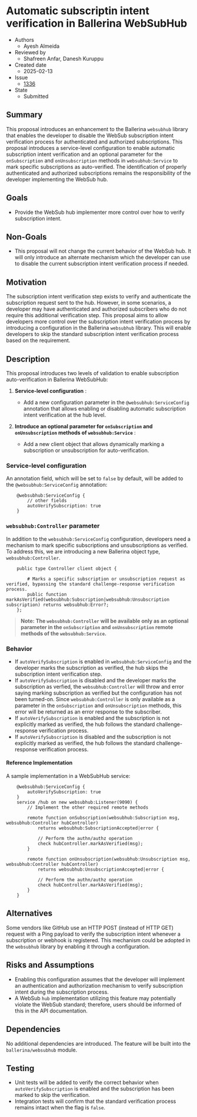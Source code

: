 # Automatic subscriptin intent verification in Ballerina WebSubHub

- Authors
  - Ayesh Almeida
- Reviewed by
  - Shafreen Anfar, Danesh Kuruppu
- Created date
  - 2025-02-13
- Issue
  - [1336](https://github.com/ballerina-platform/ballerina-spec/issues/1336)
- State
  - Submitted

## Summary

This proposal introduces an enhancement to the Ballerina `websubhub` library that enables the developer to disable the WebSub 
subscription intent verification process for authenticated and authorized subscriptions. This proposal introduces a service-level 
configuration to enable automatic subscription intent verification and an optional parameter for the `onSubscription` and 
`onUnsubscription` methods in `websubhub:Service` to mark specific subscriptions as auto-verified. The identification of 
properly authenticated and authorized subscriptions remains the responsibility of the developer implementing the WebSub hub.

## Goals

- Provide the WebSub hub implementer more control over how to verify subscription intent.

## Non-Goals

- This proposal will not change the current behavior of the WebSub hub. It will only introduce an alternate mechanism which the developer can use to disable the current subscription 
intent verification process if needed.

## Motivation

The subscription intent verification step exists to verify and authenticate the subscription request sent to the hub. However, 
in some scenarios, a developer may have authenticated and authorized subscribers who do not require this additional 
verification step. This proposal aims to allow developers more control over the subscription intent verification process by 
introducing a configuration in the Ballerina `websubhub` library. This will enable developers to skip the standard subscription 
intent verification process based on the requirement.

## Description

This proposal introduces two levels of validation to enable subscription auto-verification in Ballerina WebSubHub:

1. **Service-level configuration** :
    - Add a new configuration parameter in the `@websubhub:ServiceConfig` annotation that allows enabling or disabling automatic subscription intent verification at the hub level.

2. **Introduce an optional parameter for `onSubscription` and `onUnsubscription` methods of `websubhub:Service`** :
    - Add a new client object that allows dynamically marking a subscription or unsubscription for auto-verification.

### Service-level configuration

An annotation field, which will be set to `false` by default, will be added to the `@websubhub:ServiceConfig` annotation:

```ballerina
    @websubhub:ServiceConfig { 
        // other fields
        autoVerifySubscription: true
    }
```

### `websubhub:Controller` parameter

In addition to the `websubhub:ServiceConfig` configuration, developers need a mechanism to mark specific subscriptions and unsubscriptions as verified. To address this, we are introducing a new Ballerina object type, `websubhub:Controller`.

```ballerina
    public type Controller client object {

        # Marks a specific subscription or unsubscription request as verified, bypassing the standard challenge-response verification process. 
        public function markAsVerified(websubhub:Subscription|websubhub:Unsubscription subscription) returns websubhub:Error?;
    };
```

> **Note: The `websubhub:Controller` will be available only as an optional parameter in the `onSubscription` and `onUnsubscription` remote methods of the `websubhub:Service`.**

### Behavior

* If `autoVerifySubscription` is enabled in `websubhub:ServiceConfig` and the developer marks the subscription as verified, the hub skips the subscription intent verification step.  
* If `autoVerifySubscription` is disabled and the developer marks the subscription as verfied, the `websubhub:Controller` will throw and error saying marking subscription as 
verified but the configuration has not been turned-on. Since `websubhub:Controller` is only available as a parameter in the `onSubscription` and `onUnsubscription` methods, this error will be returned as an error response to the subscriber.
* If `autoVerifySubscription` is enabled and the subscription is not explicitly marked as verified, the hub follows the standard challenge-response verification process.
* If `autoVerifySubscription` is disabled and the subscription is not explicitly marked as verified, the hub follows the standard challenge-response verification process.

#### Reference Implementation

A sample implementation in a WebSubHub service:

```ballerina
    @websubhub:ServiceConfig { 
        autoVerifySubscription: true 
    }
    service /hub on new websubhub:Listener(9090) {
        // Implement the other required remote methods

        remote function onSubscription(websubhub:Subscription msg, websubhub:Controller hubController) 
            returns websubhub:SubscriptionAccepted|error {
        
            // Perform the authn/authz operation
            check hubController.markAsVerified(msg);
        }

        remote function onUnsubscription(websubhub:Unsubscription msg, websubhub:Controller hubController) 
            returns websubhub:UnsubscriptionAccepted|error {
        
            // Perform the authn/authz operation
            check hubController.markAsVerified(msg);
        }
    }

```

## Alternatives

Some vendors like GitHub use an HTTP POST (instead of HTTP GET) request with a Ping payload to verify the subscription intent 
whenever a subscription or webhook is registered. This mechanism could be adopted in the `websubhub` library by enabling it 
through a configuration.

## Risks and Assumptions

- Enabling this configuration assumes that the developer will implement an authentication and authorization mechanism to verify subscription intent during the subscription process.  
- A WebSub `hub` implementation utilizing this feature may potentially violate the WebSub standard; therefore, users should be informed of this in the API documentation.

## Dependencies

No additional dependencies are introduced. The feature will be built into the `ballerina/websubhub` module.

## Testing

- Unit tests will be added to verify the correct behavior when `autoVerifySubscription` is enabled and the subscription has been marked to skip the verification.
- Integration tests will confirm that the standard verification process remains intact when the flag is `false`.

